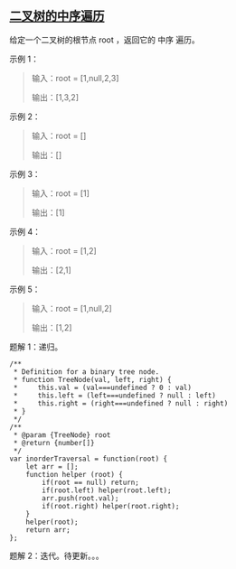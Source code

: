 ## [二叉树的中序遍历](https://leetcode-cn.com/problems/binary-tree-inorder-traversal/)
给定一个二叉树的根节点 root ，返回它的 中序 遍历。

示例 1：

>  输入：root = [1,null,2,3]
> 
>  输出：[1,3,2]

示例 2：

>  输入：root = []
> 
>  输出：[]

示例 3：

>  输入：root = [1]
> 
>  输出：[1]

示例 4：

>  输入：root = [1,2]
> 
>  输出：[2,1]

示例 5：

>  输入：root = [1,null,2]
> 
>  输出：[1,2]

题解 1：递归。
```
/**
 * Definition for a binary tree node.
 * function TreeNode(val, left, right) {
 *     this.val = (val===undefined ? 0 : val)
 *     this.left = (left===undefined ? null : left)
 *     this.right = (right===undefined ? null : right)
 * }
 */
/**
 * @param {TreeNode} root
 * @return {number[]}
 */
var inorderTraversal = function(root) {
    let arr = [];
    function helper (root) {
        if(root == null) return;
        if(root.left) helper(root.left);
        arr.push(root.val);
        if(root.right) helper(root.right);
    }
    helper(root);
    return arr;
};
```

题解 2：迭代。待更新。。。
```

```